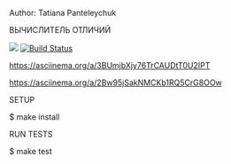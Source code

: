 
Author: Tatiana Panteleychuk

ВЫЧИСЛИТЕЛЬ ОТЛИЧИЙ

<a href="https://codeclimate.com/github/Aresla/frontend-project-lvl2/maintainability"><img src="https://api.codeclimate.com/v1/badges/90d9f8118592442d6e4c/maintainability" /></a> [![Build Status](https://travis-ci.org/Aresla/frontend-project-lvl2.svg?branch=master)](https://travis-ci.org/Aresla/frontend-project-lvl2)


https://asciinema.org/a/3BUmjbXjy76TrCAUDtT0U2IPT

https://asciinema.org/a/2Bw95jSakNMCKb1RQ5CrG8OOw

SETUP

$ make install

RUN TESTS

$ make test



